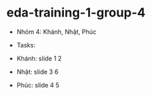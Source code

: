 # eda-training-1-group-4 

* Nhóm 4: Khánh, Nhật, Phúc
* Tasks:

* Khánh: slide 1 2
* Nhật: slide 3 6
* Phúc: slide 4 5
